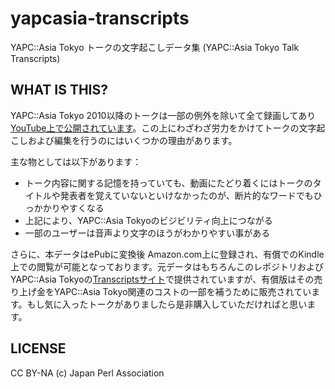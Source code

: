 yapcasia-transcripts
====================

YAPC::Asia Tokyo トークの文字起こしデータ集 (YAPC::Asia Tokyo Talk Transcripts)

## WHAT IS THIS?

YAPC::Asia Tokyo 2010以降のトークは一部の例外を除いて全て録画してあり[YouTube上で公開されています](https://www.youtube.com/user/yapcasia)。この上にわざわざ労力をかけてトークの文字起こしおよび編集を行うのにはいくつかの理由があります。

主な物としては以下があります：

* トーク内容に関する記憶を持っていても、動画にたどり着くにはトークのタイトルや発表者を覚えていないといけなかったのが、断片的なワードでもひっかかりやすくなる
* 上記により、YAPC::Asia Tokyoのビジビリティ向上につながる
* 一部のユーザーは音声より文字のほうがわかりやすい事がある

さらに、本データはePubに変換後 Amazon.com上に登録され、有償でのKindle上での閲覧が可能となっております。元データはもちろんこのレポジトリおよびYAPC::Asia Tokyoの[Transcriptsサイト](http://transcripts.yapcasia.org)で提供されていますが、有償版はその売り上げ金をYAPC::Asia Tokyo関連のコストの一部を補うために販売されています。もし気に入ったトークがありましたら是非購入していただければと思います。

## LICENSE

CC BY-NA (c) Japan Perl Association
